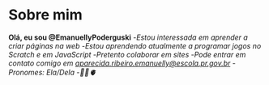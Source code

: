 # Sobre mim
 **Olá, eu sou @EmanuellyPoderguski**
  -*Estou interessada em aprender a criar páginas na web*
  -*Estou aprendendo atualmente a programar jogos no Scratch e em JavaScript*
  -*Pretento colaborar em sites*
  -*Pode entrar em contato comigo em aparecida.ribeiro.emanuelly@escola.pr.gov.br*
  -*Pronomes: Ela/Dela*
  -*🌻🦋🫀*

<!---
EmanuellyPoderguski/EmanuellyPoderguski is a ✨ special ✨ repository because its `README.md` (this file) appears on your GitHub profile.
You can click the Preview link to take a look at your changes.
--->
